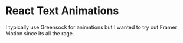 # React Text Animations

I typically use Greensock for animations but I wanted to try out Framer Motion since its all the rage.
